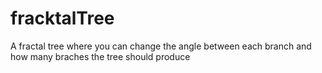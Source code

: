 # fracktalTree

A fractal tree where you can change the angle between each branch and how many braches the tree should produce
